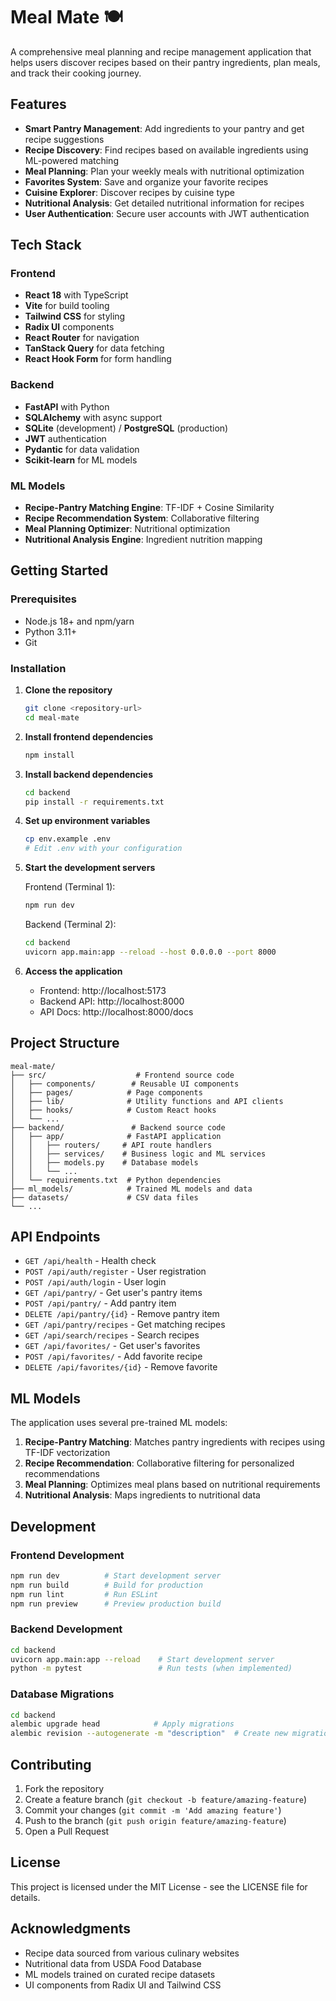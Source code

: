 # Meal Mate 🍽️

A comprehensive meal planning and recipe management application that helps users discover recipes based on their pantry ingredients, plan meals, and track their cooking journey.

## Features

- **Smart Pantry Management**: Add ingredients to your pantry and get recipe suggestions
- **Recipe Discovery**: Find recipes based on available ingredients using ML-powered matching
- **Meal Planning**: Plan your weekly meals with nutritional optimization
- **Favorites System**: Save and organize your favorite recipes
- **Cuisine Explorer**: Discover recipes by cuisine type
- **Nutritional Analysis**: Get detailed nutritional information for recipes
- **User Authentication**: Secure user accounts with JWT authentication

## Tech Stack

### Frontend
- **React 18** with TypeScript
- **Vite** for build tooling
- **Tailwind CSS** for styling
- **Radix UI** components
- **React Router** for navigation
- **TanStack Query** for data fetching
- **React Hook Form** for form handling

### Backend
- **FastAPI** with Python
- **SQLAlchemy** with async support
- **SQLite** (development) / **PostgreSQL** (production)
- **JWT** authentication
- **Pydantic** for data validation
- **Scikit-learn** for ML models

### ML Models
- **Recipe-Pantry Matching Engine**: TF-IDF + Cosine Similarity
- **Recipe Recommendation System**: Collaborative filtering
- **Meal Planning Optimizer**: Nutritional optimization
- **Nutritional Analysis Engine**: Ingredient nutrition mapping

## Getting Started

### Prerequisites
- Node.js 18+ and npm/yarn
- Python 3.11+
- Git

### Installation

1. **Clone the repository**
   ```bash
   git clone <repository-url>
   cd meal-mate
   ```

2. **Install frontend dependencies**
   ```bash
   npm install
   ```

3. **Install backend dependencies**
   ```bash
   cd backend
   pip install -r requirements.txt
   ```

4. **Set up environment variables**
   ```bash
   cp env.example .env
   # Edit .env with your configuration
   ```

5. **Start the development servers**

   Frontend (Terminal 1):
   ```bash
   npm run dev
   ```

   Backend (Terminal 2):
   ```bash
   cd backend
   uvicorn app.main:app --reload --host 0.0.0.0 --port 8000
   ```

6. **Access the application**
   - Frontend: http://localhost:5173
   - Backend API: http://localhost:8000
   - API Docs: http://localhost:8000/docs

## Project Structure

```
meal-mate/
├── src/                    # Frontend source code
│   ├── components/        # Reusable UI components
│   ├── pages/            # Page components
│   ├── lib/              # Utility functions and API clients
│   ├── hooks/            # Custom React hooks
│   └── ...
├── backend/               # Backend source code
│   ├── app/              # FastAPI application
│   │   ├── routers/     # API route handlers
│   │   ├── services/    # Business logic and ML services
│   │   ├── models.py    # Database models
│   │   └── ...
│   └── requirements.txt  # Python dependencies
├── ml_models/            # Trained ML models and data
├── datasets/             # CSV data files
└── ...
```

## API Endpoints

- `GET /api/health` - Health check
- `POST /api/auth/register` - User registration
- `POST /api/auth/login` - User login
- `GET /api/pantry/` - Get user's pantry items
- `POST /api/pantry/` - Add pantry item
- `DELETE /api/pantry/{id}` - Remove pantry item
- `GET /api/pantry/recipes` - Get matching recipes
- `GET /api/search/recipes` - Search recipes
- `GET /api/favorites/` - Get user's favorites
- `POST /api/favorites/` - Add favorite recipe
- `DELETE /api/favorites/{id}` - Remove favorite

## ML Models

The application uses several pre-trained ML models:

1. **Recipe-Pantry Matching**: Matches pantry ingredients with recipes using TF-IDF vectorization
2. **Recipe Recommendation**: Collaborative filtering for personalized recommendations
3. **Meal Planning**: Optimizes meal plans based on nutritional requirements
4. **Nutritional Analysis**: Maps ingredients to nutritional data

## Development

### Frontend Development
```bash
npm run dev          # Start development server
npm run build        # Build for production
npm run lint         # Run ESLint
npm run preview      # Preview production build
```

### Backend Development
```bash
cd backend
uvicorn app.main:app --reload    # Start development server
python -m pytest                 # Run tests (when implemented)
```

### Database Migrations
```bash
cd backend
alembic upgrade head            # Apply migrations
alembic revision --autogenerate -m "description"  # Create new migration
```

## Contributing

1. Fork the repository
2. Create a feature branch (`git checkout -b feature/amazing-feature`)
3. Commit your changes (`git commit -m 'Add amazing feature'`)
4. Push to the branch (`git push origin feature/amazing-feature`)
5. Open a Pull Request

## License

This project is licensed under the MIT License - see the LICENSE file for details.

## Acknowledgments

- Recipe data sourced from various culinary websites
- Nutritional data from USDA Food Database
- ML models trained on curated recipe datasets
- UI components from Radix UI and Tailwind CSS

